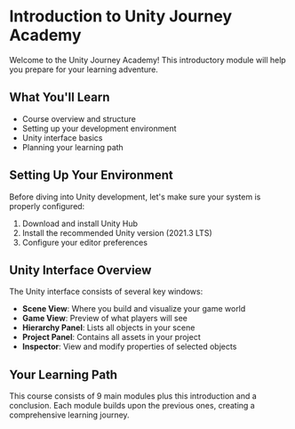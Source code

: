 
# Introduction to Unity Journey Academy

Welcome to the Unity Journey Academy! This introductory module will help you prepare for your learning adventure.

## What You'll Learn

* Course overview and structure
* Setting up your development environment
* Unity interface basics
* Planning your learning path

## Setting Up Your Environment

Before diving into Unity development, let's make sure your system is properly configured:

1. Download and install Unity Hub
2. Install the recommended Unity version (2021.3 LTS)
3. Configure your editor preferences

## Unity Interface Overview

The Unity interface consists of several key windows:

* **Scene View**: Where you build and visualize your game world
* **Game View**: Preview of what players will see
* **Hierarchy Panel**: Lists all objects in your scene
* **Project Panel**: Contains all assets in your project
* **Inspector**: View and modify properties of selected objects

## Your Learning Path

This course consists of 9 main modules plus this introduction and a conclusion. Each module builds upon the previous ones, creating a comprehensive learning journey.
